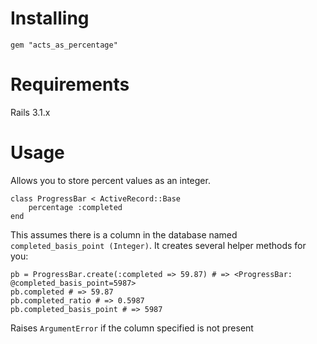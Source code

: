 # Installing
`gem "acts_as_percentage"`

# Requirements
Rails 3.1.x

# Usage

Allows you to store percent values as an integer.  

    class ProgressBar < ActiveRecord::Base
        percentage :completed
    end


This assumes there is a column in the database named `completed_basis_point (Integer)`. It creates
several helper methods for you:

    pb = ProgressBar.create(:completed => 59.87) # => <ProgressBar: @completed_basis_point=5987>
    pb.completed # => 59.87
    pb.completed_ratio # => 0.5987
    pb.completed_basis_point # => 5987


Raises `ArgumentError` if the column specified is not present
